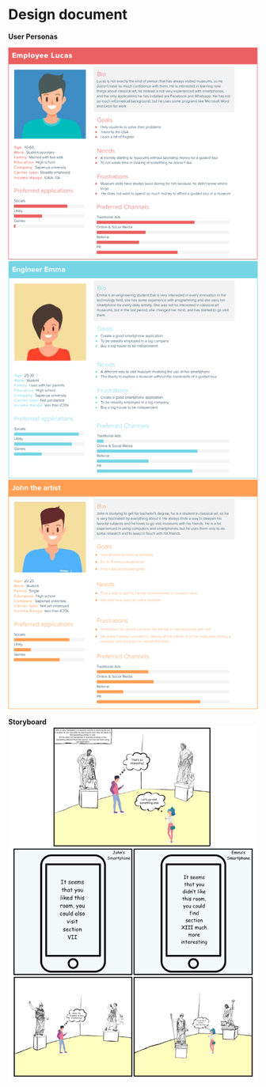 # Design document

**User Personas**

![John](Images/persona_1.png)
![Emma](Images/persona_2.png)
![Lucas](Images/persona_3.png)

**Storyboard**
![A typical usage of the application](Images/storyboard.png)
